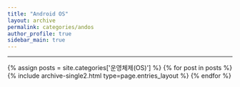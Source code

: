 ```yaml
---
title: "Android OS"
layout: archive
permalink: categories/andos
author_profile: true
sidebar_main: true
---
```


***

{% assign posts = site.categories['운영체제(OS)'] %}
{% for post in posts %} {% include archive-single2.html type=page.entries_layout %} {% endfor %}
